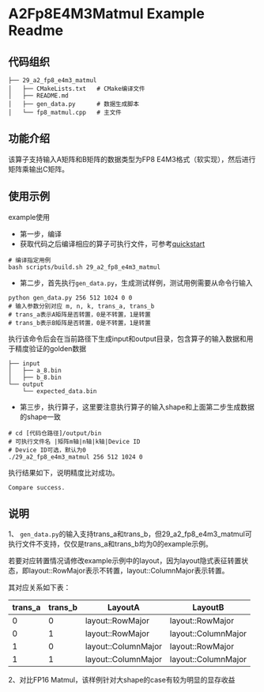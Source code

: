 # A2Fp8E4M3Matmul Example Readme
## 代码组织
```
├── 29_a2_fp8_e4m3_matmul
│   ├── CMakeLists.txt   # CMake编译文件
│   ├── README.md
│   ├── gen_data.py      # 数据生成脚本
│   └── fp8_matmul.cpp   # 主文件
```
## 功能介绍
该算子支持输入A矩阵和B矩阵的数据类型为FP8 E4M3格式（软实现），然后进行矩阵乘输出C矩阵。
## 使用示例
example使用
- 第一步，编译
- 获取代码之后编译相应的算子可执行文件，可参考[quickstart](../../docs/quickstart.md#算子编译)
```
# 编译指定用例
bash scripts/build.sh 29_a2_fp8_e4m3_matmul
```
- 第二步，首先执行`gen_data.py`，生成测试样例，测试用例需要从命令行输入
```
python gen_data.py 256 512 1024 0 0
# 输入参数分别对应 m, n, k, trans_a, trans_b
# trans_a表示A矩阵是否转置，0是不转置，1是转置
# trans_b表示B矩阵是否转置，0是不转置，1是转置
```
执行该命令后会在当前路径下生成input和output目录，包含算子的输入数据和用于精度验证的golden数据
```
├── input
│   ├── a_8.bin
│   ├── b_8.bin
└── output
    └── expected_data.bin
```

- 第三步，执行算子，这里要注意执行算子的输入shape和上面第二步生成数据的shape一致
```
# cd [代码仓路径]/output/bin
# 可执行文件名 |矩阵m轴|n轴|k轴|Device ID
# Device ID可选，默认为0
./29_a2_fp8_e4m3_matmul 256 512 1024 0
```
执行结果如下，说明精度比对成功。
```
Compare success.
```

## 说明

1、 `gen_data.py`的输入支持trans_a和trans_b，但29_a2_fp8_e4m3_matmul可执行文件不支持，仅仅是trans_a和trans_b均为0的example示例。

若要对应转置情况请修改example示例中的layout，因为layout隐式表征转置状态，即layout::RowMajor表示不转置，layout::ColumnMajor表示转置。

其对应关系如下表：

| trans_a | trans_b | LayoutA             | LayoutB             |
|---------|---------|---------------------|---------------------|
| 0       | 0       | layout::RowMajor    | layout::RowMajor    |
| 0       | 1       | layout::RowMajor    | layout::ColumnMajor |
| 1       | 0       | layout::ColumnMajor | layout::RowMajor    |
| 1       | 1       | layout::ColumnMajor | layout::ColumnMajor |

2、对比FP16 Matmul，该样例针对大shape的case有较为明显的显存收益